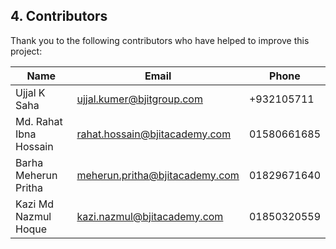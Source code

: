 ## 4. Contributors

Thank you to the following contributors who have helped to improve this project: 

| Name | Email | Phone| 
| ------ | ------ | ------|
| Ujjal K Saha | ujjal.kumer@bjitgroup.com | +932105711
| Md. Rahat Ibna Hossain | rahat.hossain@bjitacademy.com | 01580661685
| Barha Meherun Pritha | meherun.pritha@bjitacademy.com | 01829671640
| Kazi Md Nazmul Hoque | kazi.nazmul@bjitacademy.com | 01850320559

<br>
